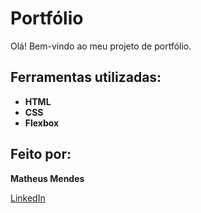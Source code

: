 # Portfólio

Olá! Bem-vindo ao meu projeto de portfólio.

## Ferramentas utilizadas:

- **HTML**
- **CSS**
- **Flexbox**

## Feito por:

**Matheus Mendes**

[LinkedIn](https://www.linkedin.com/in/matheus-moura-442490223/)